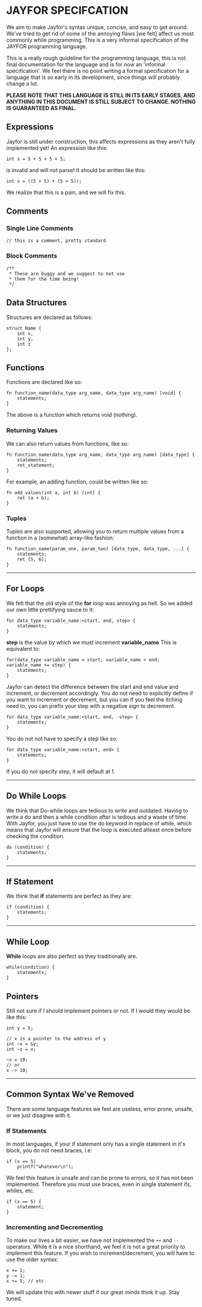 # JAYFOR SPECIFCATION
We aim to make Jayfor's syntax unique, concise, and easy to get around. We've tried to get rid of some of the annoying flaws [we felt] affect us most commonly while programming. This is a very informal specification of the JAYFOR programming language.


This is a really rough guideline for the programming language, this is not final documentation for the language and is for now an 'informal specification'. We feel there is no point writing a formal specification for a language that is so early in its development, since things will probably change a lot.

**PLEASE NOTE THAT THIS LANGUAGE IS STILL IN ITS EARLY STAGES, AND ANYTHING IN THIS DOCUMENT IS STILL SUBJECT TO CHANGE. NOTHING IS GUARANTEED AS FINAL.**

## Expressions
Jayfor is still under construction, this affects expressions as they aren't fully implemented yet! An expression like this:

	int x = 5 + 5 + 5 + 5;

is invalid and will not parse! It should be written like this:

	int x = ((5 + 5) + (5 + 5));

We realize that this is a pain, and we will fix this.

## Comments
### Single Line Comments

	// this is a comment, pretty standard

### Block Comments

	/**
	 * These are buggy and we suggest to not use
	 * them for the time being!
	 */

## Data Structures
Structures are declared as follows:

	struct Name {
		int x,
		int y,
		int z
	};

## Functions

Functions are declared like so:

	fn function_name(data_type arg_name, data_type arg_name) [void] { 
		statements;
	}

The above is a function which returns void (nothing).

### Returning Values
We can also return values from functions, like so:

	fn function_name(data_type arg_name, data_type arg_name) [data_type] { 
		statements;
		ret_statement;
	}

For example, an adding function, could be written like so:

	fn add_values(int a, int b) [int] {
		ret (a + b);
	}

### Tuples
Tuples are also supported, allowing you to return multiple values from a function in a (somewhat) array-like fashion:

	fn function_name(param_one, param_two) [data_type, data_type, ...] { 
		statements;
		ret [5, 6];
	}

---------------------------------
## For Loops


We felt that the old style of the **for** loop was annoying as hell. So we added our own little prettifying sauce to it:

	for data_type variable_name:<start, end, step> {
		statements;
	}

**step** is the value by which we must increment **variable_name**
This is equivalent to:
		
	for(data_type variable_name = start; variable_name < end; variable_name += step) { 
		statements;
	}

Jayfor can detect the difference between the start and end value and increment, or decrement accordingly. You do not need to explicitly define
if you want to increment or decrement, but you can if you feel the itching need to, you can prefix your step with a negative sign to decrement.

	for data_type variable_name:<start, end, -step> {
		statements;
	}

You do not not have to specify a step like so:

	for data_type variable_name:<start, end> {
		statements;
	}

If you do not specify step, it will default at 1.

----------------------------------------------
## Do While Loops
We think that Do-while loops are tedious to write and outdated. Having to write a do and then a while condition after is tedious and a waste of time. With Jayfor, you just have to use the do keyword in replace of while, which
means that Jayfor will ensure that the loop is executed atleast once before checking the condition.

	do (condition) { 
		statements;
	}

----------------------------------------------
## If Statement

We think that **if** statements are perfect as they are:

	if (condition) {
		statements;
	}

----------------------------------------------
## While Loop

**While** loops are also perfect as they traditionally are.

	while(condition) {
		statements;
	}

## Pointers
Still not sure if I should implement pointers or not. If I would they would be like this:
	
	int y = 5;
	
	// x is a pointer to the address of y
	int ~x = &y;
	int ~z = x;

	~x = 10;
	// or 
	x -> 10;

----------------------------------------------
## Common Syntax We've Removed
There are some language features we feel are useless, error prone, unsafe, or we just disagree with it.

### If Statements
In most languages, if your if statement only has a single statement in it's block, you do not need braces, i.e:

	if (x == 5)
		printf("whatever\n");

We feel this feature is unsafe and can be prone to errors, so it has not been implemented. Therefore you must use braces, even in single statement ifs, whiles, etc.

	if (x == 5) {
		statement;
	}

### Incrementing and Decrementing
To make our lives a bit easier, we have not implemented the `++` and `--` operators. While it is a nice shorthand, we feel it is not a great priority to implement this feature. If you wish to increment/decrement, you will have to use the older syntax:

	x += 1;
	y -= 1;
	x += 5; // etc

We will update this with newer stuff if our great minds think it up. Stay tuned.

